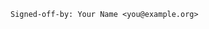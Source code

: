 <!--

Thanks for contributing!

Before submitting PRs for node-oracledb you must have your signed *Oracle Contributor Agreement* accepted.  See https://oca.opensource.oracle.com

If the problem solved is small, you may find it easier to open an Issue describing the problem and its cause so we can create the fix.

**Note that the ODPI-C submodule does not accept PRs.**  Any required changes to ODPI-C should be submitted in the form of a problem description at https://github.com/oracle/odpi/issues before submitting a node-oracledb PR.

The bottom of your commit message must have the following line using your name and e-mail address as it appears in the OCA Signatories list.

-->

```
Signed-off-by: Your Name <you@example.org>
```

<!--

This can be automatically added to pull requests by committing with:

```
git commit --signoff
````

-->

